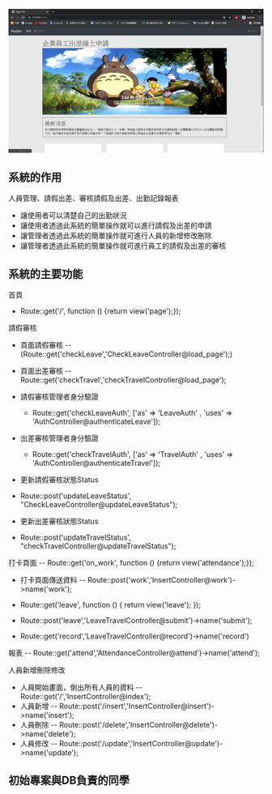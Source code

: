 ![image](首頁.png)
## 系統的作用

人員管理、請假出差、審核請假及出差、出勤記錄報表

- 讓使用者可以清楚自己的出勤狀況
- 讓使用者透過此系統的簡單操作就可以進行請假及出差的申請
- 讓管理者透過此系統的簡單操作就可進行人員的新增修改刪除
- 讓管理者透過此系統的簡單操作就可進行員工的請假及出差的審核

## 系統的主要功能

首頁
- Route::get('/', function () {return view('page');});

請假審核
- 頁面請假審核
-- (Route::get('checkLeave','CheckLeaveController@load_page');)
- 頁面出差審核
-- Route::get('checkTravel','checkTravelController@load_page');
- 請假審核管理者身分驗證
    - Route::get('checkLeaveAuth', ['as' => 'LeaveAuth' , 'uses' => 'AuthController@authenticateLeave']);
- 出差審核管理者身分驗證
    - Route::get('checkTravelAuth', ['as' => 'TravelAuth' , 'uses' => 'AuthController@authenticateTravel']);

- 更新請假審核狀態Status
- Route::post('updateLeaveStatus', "CheckLeaveController@updateLeaveStatus");
- 更新出差審核狀態Status
- Route::post('updateTravelStatus', "checkTravelController@updateTravelStatus");


打卡頁面
-- Route::get('on_work', function () {return view('attendance');});

- 打卡頁面傳送資料
-- Route::post('work','InsertController@work')->name('work');


- Route::get('leave', function () { return view('leave'); });
- Route::post('leave','LeaveTravelController@submit')->name('submit');
- Route::get('record','LeaveTravelController@record')->name('record')

報表
-- Route::get('attend','AttendanceController@attend')->name('attend');


人員新增刪除修改
- 人員開始畫面，倒出所有人員的資料
-- Route::get('/','InsertController@index');
- 人員新增
-- Route::post('/insert','InsertController@insert')->name('insert');
- 人員刪除
-- Route::post('/delete','InsertController@delete')->name('delete');
- 人員修改
-- Route::post('/update','InsertController@update')->name('update');



## 初始專案與DB負責的同學
